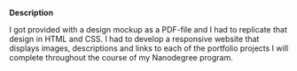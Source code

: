 **Description**

I got provided with a design mockup as a PDF-file and I had to replicate that design in HTML and CSS. I had to develop a responsive website that displays images, descriptions and links to each of the portfolio projects I will complete throughout the course of my Nanodegree program.
